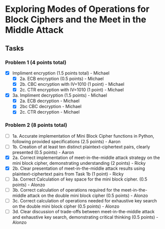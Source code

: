 # Exploring Modes of Operations for Block Ciphers and the Meet in the Middle Attack

## Tasks

### Problem 1 (4 points total)

- [x] Impliment encryption (1.5 points total) - Michael
    - [x] 2a. ECB encryption (0.5 points) - Michael
    - [x] 2b. CBC encryption with IV=1010 (1 point) - Michael
    - [x] 2c. CTR encryption with IV=1010 (1 point) - Michael
- [x] 3a. Impliment decryption (1.5 points) - Michael
    - [x] 2a. ECB decryption - Michael
    - [x] 2bc CBC decryption - Michael
    - [x] 2c. CTR decryption - Michael

### Problem 2 (8 points total)

- [ ] 1a. Accurate implementation of Mini Block Cipher functions in Python, following provided specifications (2.5 points) - Aaron
- [ ] 1b. Creation of at least ten distinct plaintext-ciphertext pairs, clearly
presented (0.5 points) - Aaron
- [x] 2a. Correct implementation of meet-in-the-middle attack strategy on the
mini block cipher, demonstrating understanding (2 points) - Ricky
- [x] 2b. Clear presentation of meet-in-the-middle attack results using
plaintext-ciphertext pairs from Task 1b (1 point) - Ricky
- [ ] 3a. Correct Calculation of key space for the mini block cipher. (0.5 points) - Alonzo
- [ ] 3b. Correct calculation of operations required for the meet-in-the-middle attack on the double mini block cipher (0.5 points) - Alonzo
- [ ] 3c. Correct calculation of operations needed for exhaustive key search on
the double mini block cipher (0.5 points) - Alonzo
- [ ] 3d. Clear discussion of trade-offs between meet-in-the-middle attack and
exhaustive key search, demonstrating critical thinking (0.5 points) - Alonzo
